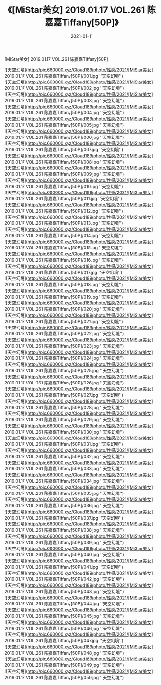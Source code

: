 ﻿---
layout: post
title:  《[MiStar美女] 2019.01.17 VOL.261 陈嘉嘉Tiffany[50P]》
date:   2021-01-11
img: http://pic.660000.xyz/Cloud189/photo/性感/2021/[MiStar美女] 2019.01.17 VOL.261 陈嘉嘉Tiffany[50P]/000.jpg
categories: [美女, 性感, 泳衣]
---

[MiStar美女] 2019.01.17 VOL.261 陈嘉嘉Tiffany[50P]



![天空幻境](http://pic.660000.xyz/Cloud189/photo/性感/2021/[MiStar美女] 2019.01.17 VOL.261 陈嘉嘉Tiffany[50P]/001.jpg ''天空幻境'') <br>
![天空幻境](http://pic.660000.xyz/Cloud189/photo/性感/2021/[MiStar美女] 2019.01.17 VOL.261 陈嘉嘉Tiffany[50P]/002.jpg ''天空幻境'') <br>
![天空幻境](http://pic.660000.xyz/Cloud189/photo/性感/2021/[MiStar美女] 2019.01.17 VOL.261 陈嘉嘉Tiffany[50P]/003.jpg ''天空幻境'') <br>
![天空幻境](http://pic.660000.xyz/Cloud189/photo/性感/2021/[MiStar美女] 2019.01.17 VOL.261 陈嘉嘉Tiffany[50P]/004.jpg ''天空幻境'') <br>
![天空幻境](http://pic.660000.xyz/Cloud189/photo/性感/2021/[MiStar美女] 2019.01.17 VOL.261 陈嘉嘉Tiffany[50P]/005.jpg ''天空幻境'') <br>
![天空幻境](http://pic.660000.xyz/Cloud189/photo/性感/2021/[MiStar美女] 2019.01.17 VOL.261 陈嘉嘉Tiffany[50P]/006.jpg ''天空幻境'') <br>
![天空幻境](http://pic.660000.xyz/Cloud189/photo/性感/2021/[MiStar美女] 2019.01.17 VOL.261 陈嘉嘉Tiffany[50P]/007.jpg ''天空幻境'') <br>
![天空幻境](http://pic.660000.xyz/Cloud189/photo/性感/2021/[MiStar美女] 2019.01.17 VOL.261 陈嘉嘉Tiffany[50P]/008.jpg ''天空幻境'') <br>
![天空幻境](http://pic.660000.xyz/Cloud189/photo/性感/2021/[MiStar美女] 2019.01.17 VOL.261 陈嘉嘉Tiffany[50P]/009.jpg ''天空幻境'') <br>
![天空幻境](http://pic.660000.xyz/Cloud189/photo/性感/2021/[MiStar美女] 2019.01.17 VOL.261 陈嘉嘉Tiffany[50P]/010.jpg ''天空幻境'') <br>
![天空幻境](http://pic.660000.xyz/Cloud189/photo/性感/2021/[MiStar美女] 2019.01.17 VOL.261 陈嘉嘉Tiffany[50P]/011.jpg ''天空幻境'') <br>
![天空幻境](http://pic.660000.xyz/Cloud189/photo/性感/2021/[MiStar美女] 2019.01.17 VOL.261 陈嘉嘉Tiffany[50P]/012.jpg ''天空幻境'') <br>
![天空幻境](http://pic.660000.xyz/Cloud189/photo/性感/2021/[MiStar美女] 2019.01.17 VOL.261 陈嘉嘉Tiffany[50P]/013.jpg ''天空幻境'') <br>
![天空幻境](http://pic.660000.xyz/Cloud189/photo/性感/2021/[MiStar美女] 2019.01.17 VOL.261 陈嘉嘉Tiffany[50P]/014.jpg ''天空幻境'') <br>
![天空幻境](http://pic.660000.xyz/Cloud189/photo/性感/2021/[MiStar美女] 2019.01.17 VOL.261 陈嘉嘉Tiffany[50P]/015.jpg ''天空幻境'') <br>
![天空幻境](http://pic.660000.xyz/Cloud189/photo/性感/2021/[MiStar美女] 2019.01.17 VOL.261 陈嘉嘉Tiffany[50P]/016.jpg ''天空幻境'') <br>
![天空幻境](http://pic.660000.xyz/Cloud189/photo/性感/2021/[MiStar美女] 2019.01.17 VOL.261 陈嘉嘉Tiffany[50P]/017.jpg ''天空幻境'') <br>
![天空幻境](http://pic.660000.xyz/Cloud189/photo/性感/2021/[MiStar美女] 2019.01.17 VOL.261 陈嘉嘉Tiffany[50P]/018.jpg ''天空幻境'') <br>
![天空幻境](http://pic.660000.xyz/Cloud189/photo/性感/2021/[MiStar美女] 2019.01.17 VOL.261 陈嘉嘉Tiffany[50P]/019.jpg ''天空幻境'') <br>
![天空幻境](http://pic.660000.xyz/Cloud189/photo/性感/2021/[MiStar美女] 2019.01.17 VOL.261 陈嘉嘉Tiffany[50P]/020.jpg ''天空幻境'') <br>
![天空幻境](http://pic.660000.xyz/Cloud189/photo/性感/2021/[MiStar美女] 2019.01.17 VOL.261 陈嘉嘉Tiffany[50P]/021.jpg ''天空幻境'') <br>
![天空幻境](http://pic.660000.xyz/Cloud189/photo/性感/2021/[MiStar美女] 2019.01.17 VOL.261 陈嘉嘉Tiffany[50P]/022.jpg ''天空幻境'') <br>
![天空幻境](http://pic.660000.xyz/Cloud189/photo/性感/2021/[MiStar美女] 2019.01.17 VOL.261 陈嘉嘉Tiffany[50P]/023.jpg ''天空幻境'') <br>
![天空幻境](http://pic.660000.xyz/Cloud189/photo/性感/2021/[MiStar美女] 2019.01.17 VOL.261 陈嘉嘉Tiffany[50P]/024.jpg ''天空幻境'') <br>
![天空幻境](http://pic.660000.xyz/Cloud189/photo/性感/2021/[MiStar美女] 2019.01.17 VOL.261 陈嘉嘉Tiffany[50P]/025.jpg ''天空幻境'') <br>
![天空幻境](http://pic.660000.xyz/Cloud189/photo/性感/2021/[MiStar美女] 2019.01.17 VOL.261 陈嘉嘉Tiffany[50P]/026.jpg ''天空幻境'') <br>
![天空幻境](http://pic.660000.xyz/Cloud189/photo/性感/2021/[MiStar美女] 2019.01.17 VOL.261 陈嘉嘉Tiffany[50P]/027.jpg ''天空幻境'') <br>
![天空幻境](http://pic.660000.xyz/Cloud189/photo/性感/2021/[MiStar美女] 2019.01.17 VOL.261 陈嘉嘉Tiffany[50P]/028.jpg ''天空幻境'') <br>
![天空幻境](http://pic.660000.xyz/Cloud189/photo/性感/2021/[MiStar美女] 2019.01.17 VOL.261 陈嘉嘉Tiffany[50P]/029.jpg ''天空幻境'') <br>
![天空幻境](http://pic.660000.xyz/Cloud189/photo/性感/2021/[MiStar美女] 2019.01.17 VOL.261 陈嘉嘉Tiffany[50P]/030.jpg ''天空幻境'') <br>
![天空幻境](http://pic.660000.xyz/Cloud189/photo/性感/2021/[MiStar美女] 2019.01.17 VOL.261 陈嘉嘉Tiffany[50P]/031.jpg ''天空幻境'') <br>
![天空幻境](http://pic.660000.xyz/Cloud189/photo/性感/2021/[MiStar美女] 2019.01.17 VOL.261 陈嘉嘉Tiffany[50P]/032.jpg ''天空幻境'') <br>
![天空幻境](http://pic.660000.xyz/Cloud189/photo/性感/2021/[MiStar美女] 2019.01.17 VOL.261 陈嘉嘉Tiffany[50P]/033.jpg ''天空幻境'') <br>
![天空幻境](http://pic.660000.xyz/Cloud189/photo/性感/2021/[MiStar美女] 2019.01.17 VOL.261 陈嘉嘉Tiffany[50P]/034.jpg ''天空幻境'') <br>
![天空幻境](http://pic.660000.xyz/Cloud189/photo/性感/2021/[MiStar美女] 2019.01.17 VOL.261 陈嘉嘉Tiffany[50P]/035.jpg ''天空幻境'') <br>
![天空幻境](http://pic.660000.xyz/Cloud189/photo/性感/2021/[MiStar美女] 2019.01.17 VOL.261 陈嘉嘉Tiffany[50P]/036.jpg ''天空幻境'') <br>
![天空幻境](http://pic.660000.xyz/Cloud189/photo/性感/2021/[MiStar美女] 2019.01.17 VOL.261 陈嘉嘉Tiffany[50P]/037.jpg ''天空幻境'') <br>
![天空幻境](http://pic.660000.xyz/Cloud189/photo/性感/2021/[MiStar美女] 2019.01.17 VOL.261 陈嘉嘉Tiffany[50P]/038.jpg ''天空幻境'') <br>
![天空幻境](http://pic.660000.xyz/Cloud189/photo/性感/2021/[MiStar美女] 2019.01.17 VOL.261 陈嘉嘉Tiffany[50P]/039.jpg ''天空幻境'') <br>
![天空幻境](http://pic.660000.xyz/Cloud189/photo/性感/2021/[MiStar美女] 2019.01.17 VOL.261 陈嘉嘉Tiffany[50P]/040.jpg ''天空幻境'') <br>
![天空幻境](http://pic.660000.xyz/Cloud189/photo/性感/2021/[MiStar美女] 2019.01.17 VOL.261 陈嘉嘉Tiffany[50P]/041.jpg ''天空幻境'') <br>
![天空幻境](http://pic.660000.xyz/Cloud189/photo/性感/2021/[MiStar美女] 2019.01.17 VOL.261 陈嘉嘉Tiffany[50P]/042.jpg ''天空幻境'') <br>
![天空幻境](http://pic.660000.xyz/Cloud189/photo/性感/2021/[MiStar美女] 2019.01.17 VOL.261 陈嘉嘉Tiffany[50P]/043.jpg ''天空幻境'') <br>
![天空幻境](http://pic.660000.xyz/Cloud189/photo/性感/2021/[MiStar美女] 2019.01.17 VOL.261 陈嘉嘉Tiffany[50P]/044.jpg ''天空幻境'') <br>
![天空幻境](http://pic.660000.xyz/Cloud189/photo/性感/2021/[MiStar美女] 2019.01.17 VOL.261 陈嘉嘉Tiffany[50P]/045.jpg ''天空幻境'') <br>
![天空幻境](http://pic.660000.xyz/Cloud189/photo/性感/2021/[MiStar美女] 2019.01.17 VOL.261 陈嘉嘉Tiffany[50P]/046.jpg ''天空幻境'') <br>
![天空幻境](http://pic.660000.xyz/Cloud189/photo/性感/2021/[MiStar美女] 2019.01.17 VOL.261 陈嘉嘉Tiffany[50P]/047.jpg ''天空幻境'') <br>
![天空幻境](http://pic.660000.xyz/Cloud189/photo/性感/2021/[MiStar美女] 2019.01.17 VOL.261 陈嘉嘉Tiffany[50P]/048.jpg ''天空幻境'') <br>
![天空幻境](http://pic.660000.xyz/Cloud189/photo/性感/2021/[MiStar美女] 2019.01.17 VOL.261 陈嘉嘉Tiffany[50P]/049.jpg ''天空幻境'') <br>
![天空幻境](http://pic.660000.xyz/Cloud189/photo/性感/2021/[MiStar美女] 2019.01.17 VOL.261 陈嘉嘉Tiffany[50P]/050.jpg ''天空幻境'') <br>
